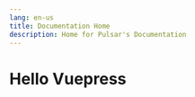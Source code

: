 ```yaml
---
lang: en-us
title: Documentation Home
description: Home for Pulsar's Documentation
---
```


# Hello Vuepress
